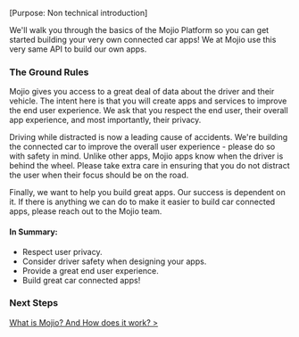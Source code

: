 
[Purpose: Non technical introduction]

We'll walk you through the basics of the Mojio Platform so you can get started building your very own connected car apps! We at Mojio use this very same API to build our own apps.

### The Ground Rules ###

Mojio gives you access to a great deal of data about the driver and their vehicle. The intent here is that you will create apps and services to improve the end user experience. We ask that you respect the end user, their overall app experience, and most importantly, their privacy.

Driving while distracted is now a leading cause of accidents. We're building the connected car to improve the overall user experience - please do so with safety in mind. Unlike other apps, Mojio apps know when the driver is behind the wheel. Please take extra care in ensuring that you do not distract the user when their focus should be on the road.

Finally, we want to help you build great apps. Our success is dependent on it. If there is anything we can do to make it easier to build car connected apps, please reach out to the Mojio team. 

#### In Summary: ####

* Respect user privacy.
* Consider driver safety when designing your apps.
* Provide a great end user experience.
* Build great car connected apps!

### Next Steps

[What is Mojio? And How does it work? >](#/content/cms.GettingStarted.1-Mojio101)


